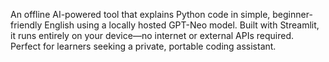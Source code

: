 An offline AI-powered tool that explains Python code in simple, beginner-friendly English using a locally hosted GPT-Neo model. Built with Streamlit, it runs entirely on your device—no internet or external APIs required. Perfect for learners seeking a private, portable coding assistant.
